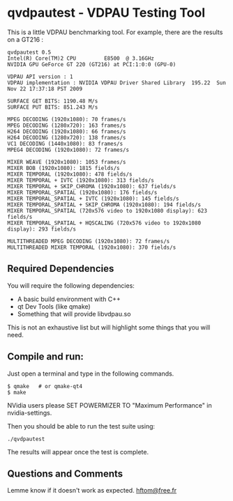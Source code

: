 # qvdpautest - VDPAU Testing Tool

This is a little VDPAU benchmarking tool.
For example, there are the results on a GT216 :

    qvdpautest 0.5
    Intel(R) Core(TM)2 CPU         E8500  @ 3.16GHz
    NVIDIA GPU GeForce GT 220 (GT216) at PCI:1:0:0 (GPU-0)
    
    VDPAU API version : 1
    VDPAU implementation : NVIDIA VDPAU Driver Shared Library  195.22  Sun Nov 22 17:37:18 PST 2009
 
    SURFACE GET BITS: 1190.48 M/s
    SURFACE PUT BITS: 851.243 M/s
 
    MPEG DECODING (1920x1080): 70 frames/s
    MPEG DECODING (1280x720): 163 frames/s
    H264 DECODING (1920x1080): 66 frames/s
    H264 DECODING (1280x720): 138 frames/s
    VC1 DECODING (1440x1080): 83 frames/s
    MPEG4 DECODING (1920x1080): 72 frames/s
 
    MIXER WEAVE (1920x1080): 1053 frames/s
    MIXER BOB (1920x1080): 1815 fields/s
    MIXER TEMPORAL (1920x1080): 478 fields/s
    MIXER TEMPORAL + IVTC (1920x1080): 313 fields/s
    MIXER TEMPORAL + SKIP_CHROMA (1920x1080): 637 fields/s
    MIXER TEMPORAL_SPATIAL (1920x1080): 176 fields/s
    MIXER TEMPORAL_SPATIAL + IVTC (1920x1080): 145 fields/s
    MIXER TEMPORAL_SPATIAL + SKIP_CHROMA (1920x1080): 194 fields/s
    MIXER TEMPORAL_SPATIAL (720x576 video to 1920x1080 display): 623 fields/s
    MIXER TEMPORAL_SPATIAL + HQSCALING (720x576 video to 1920x1080 display): 293 fields/s
  
    MULTITHREADED MPEG DECODING (1920x1080): 72 frames/s
    MULTITHREADED MIXER TEMPORAL (1920x1080): 370 fields/s

## Required Dependencies

You will require the following dependencies:

 - A basic build environment with C++
 - qt Dev Tools (like qmake)
 - Something that will provide libvdpau.so

This is not an exhaustive list but will highlight some things that you will need.

## Compile and run:

Just open a terminal and type in the following commands.

    $ qmake   # or qmake-qt4
    $ make

NVidia users please SET POWERMIZER TO "Maximum Performance" in nvidia-settings.

Then you should be able to run the test suite using:

    ./qvdpautest

The results will appear once the test is complete.

## Questions and Comments 

Lemme know if it doesn't work as expected.
hftom@free.fr


